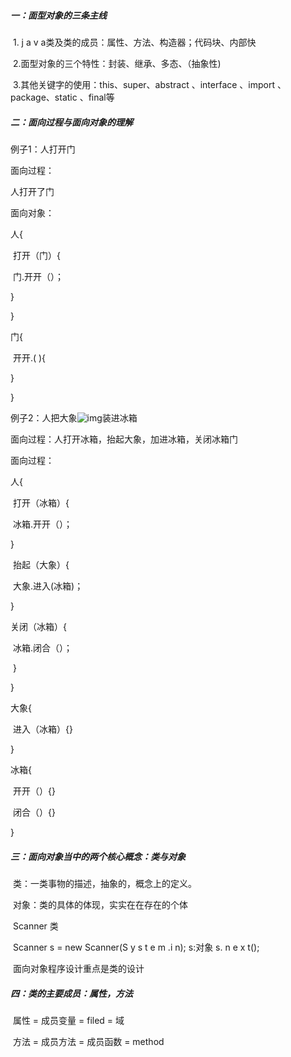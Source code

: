 ##### 一：面型对象的三条主线

​        1. j a v a类及类的成员：属性、方法、构造器；代码块、内部快

​        2.面型对象的三个特性：封装、继承、多态、（抽象性)

​        3.其他关键字的使用：this、super、abstract 、interface 、import 、package、static 、final等

##### 二：面向过程与面向对象的理解

例子1：人打开门

面向过程：

人打开了门

面向对象：

人{

​     打开（门）{

​     门.开开（）；

  }

}

 门{

​      开开.( ){

   }

}

例子2：人把大象![img](file:///C:\Users\凉生\AppData\Local\Temp\SGPicFaceTpBq\5220\04745AB9.png)装进冰箱

面向过程：人打开冰箱，抬起大象，加进冰箱，关闭冰箱门

面向过程：

人{

​     打开（冰箱）{

​          冰箱.开开（）；

 }

​    抬起（大象）{

​        大象.进入(冰箱)；

  }

   关闭（冰箱）{

​     冰箱.闭合（）；

​    }  

}

大象{

​      进入（冰箱）{}

}

冰箱{

​      开开（）{}

​       闭合（）{}     

}

##### 三：面向对象当中的两个核心概念：类与对象

​        类：一类事物的描述，抽象的，概念上的定义。

​        对象：类的具体的体现，实实在在存在的个体



​        Scanner 类

​        Scanner s = new Scanner(S y s t e m .i n);   s:对象 s. n e x t();



​         面向对象程序设计重点是类的设计

#####  四：类的主要成员：属性，方法

​         属性 = 成员变量 = filed = 域

​         方法 = 成员方法  = 成员函数 = method



